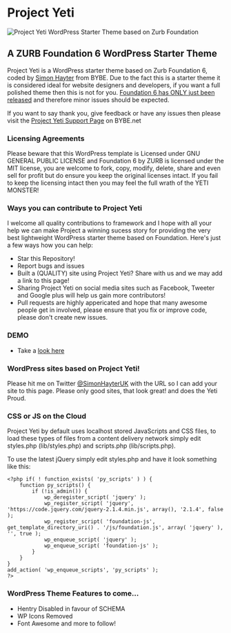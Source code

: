 # Project Yeti
![Project Yeti WordPress Starter Theme based on Zurb Foundation](https://www.bybe.net/files/github/project-yeti-wordpress-starter-theme-based-on-zurb-foundation-6-big.png)
## A ZURB Foundation 6 WordPress Starter Theme
Project Yeti is a WordPress starter theme based on Zurb Foundation 6, coded by  [Simon Hayter](https://www.bybe.net/about/) from BYBE. Due to the fact this is a starter theme it is considered ideal for website designers and developers, if you want a full polished theme then this is not for you. [Foundation 6 has ONLY just been released](http://zurb.com/article/1416/foundation-6-is-here) and therefore minor issues should be expected.

If you want to say thank you, give feedback or have any issues then please visit the [Project Yeti Support Page](https://www.bybe.net/project-yeti/) on BYBE.net

### Licensing Agreements
Please beware that this WordPress template is Licensed under GNU GENERAL PUBLIC LICENSE and Foundation 6 by ZURB is licensed under the MIT license, you are welcome to fork, copy, modify, delete, share and even sell for profit but do ensure you keep the original licenses intact. If you fail to keep the licensing intact then you may feel the full wrath of the YETI MONSTER!

### Ways you can contribute to Project Yeti

I welcome all quality contributions to framework and I hope with all your help we can make Project a winning sucess story for providing the very best lightweight WordPress starter theme based on Foundation. Here's just a few ways how you can help:

- Star this Repository!
- Report bugs and issues
- Built a (QUALITY) site using Project Yeti? Share with us and we may add a link to this page!
- Sharing Project Yeti on social media sites such as Facebook, Tweeter and Google plus will help us gain more contributors!
- Pull requests are highly appericated and hope that many awesome people get in involved, please ensure that you fix or improve code, please don't create new issues. 

### DEMO
- Take a [look here](http://project-yeti.bybe.net/)

### WordPress sites based on Project Yeti!
Please hit me on Twitter [@SimonHayterUK](https://www.twitter.com/SimonHayterUK) with the URL so I can add your site to this page. Please only good sites, that look great! and does the Yeti Proud.

### CSS or JS on the Cloud
Project Yeti by default uses localhost stored JavaScripts and CSS files, to load these types of files from a content delivery network simply edit styles.php (lib/styles.php) and scripts.php (lib/scripts.php).

To use the latest jQuery simply edit styles.php and have it look something like this:

    <?php if( ! function_exists( 'py_scripts' ) ) {
        function py_scripts() {
            if (!is_admin()) {
                wp_deregister_script( 'jquery' );
                wp_register_script( 'jquery', 'https://code.jquery.com/jquery-2.1.4.min.js', array(), '2.1.4', false );
                wp_register_script( 'foundation-js', get_template_directory_uri() . '/js/foundation.js', array( 'jquery' ), '', true );
                wp_enqueue_script( 'jquery' );
                wp_enqueue_script( 'foundation-js' );
            }
        }
    }
    add_action( 'wp_enqueue_scripts', 'py_scripts' );
    ?>

### WordPress Theme Features to come...
- Hentry Disabled in favour of SCHEMA
- WP Icons Removed
- Font Awesome and more to follow!